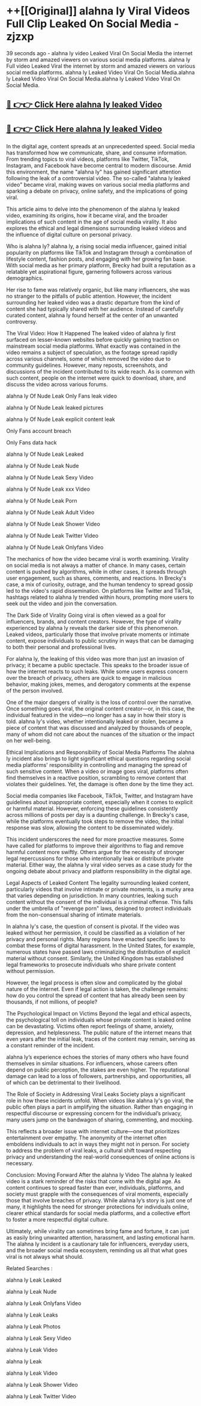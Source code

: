 # ++[[Original]] alahna ly Viral Videos Full Clip Leaked On Social Media - zjzxp<br>

39 seconds ago - alahna ly video Leaked Viral On Social Media the internet by storm and amazed viewers on various social media platforms.
alahna ly Full video Leaked Viral the internet by storm and amazed viewers on various social media platforms. alahna ly Leaked Video Viral On Social Media.alahna ly Leaked Video Viral On Social Media.alahna ly Leaked Video Viral On Social Media.<br>


## [🔴 👉👉 Click Here alahna ly leaked Video ](https://onlyclips.site?title=alahna_ly&ref=git)

## [🔴 👉👉 Click Here alahna ly leaked Video ](https://onlyclips.site?title=alahna_ly&ref=git)

In the digital age, content spreads at an unprecedented speed. Social media has transformed how we communicate, share, and consume information. From trending topics to viral videos, platforms like Twitter, TikTok, Instagram, and Facebook have become central to modern discourse. Amid this environment, the name "alahna ly" has gained significant attention following the leak of a controversial video. The so-called "alahna ly leaked video" became viral, making waves on various social media platforms and sparking a debate on privacy, online safety, and the implications of going viral.

This article aims to delve into the phenomenon of the alahna ly leaked video, examining its origins, how it became viral, and the broader implications of such content in the age of social media virality. It also explores the ethical and legal dimensions surrounding leaked videos and the influence of digital culture on personal privacy.

Who is alahna ly?
alahna ly, a rising social media influencer, gained initial popularity on platforms like TikTok and Instagram through a combination of lifestyle content, fashion posts, and engaging with her growing fan base. With social media as her primary platform, Brecky had built a reputation as a relatable yet aspirational figure, garnering followers across various demographics.

Her rise to fame was relatively organic, but like many influencers, she was no stranger to the pitfalls of public attention. However, the incident surrounding her leaked video was a drastic departure from the kind of content she had typically shared with her audience. Instead of carefully curated content, alahna ly found herself at the center of an unwanted controversy.

The Viral Video: How It Happened
The leaked video of alahna ly first surfaced on lesser-known websites before quickly gaining traction on mainstream social media platforms. What exactly was contained in the video remains a subject of speculation, as the footage spread rapidly across various channels, some of which removed the video due to community guidelines. However, many reposts, screenshots, and discussions of the incident contributed to its wide reach. As is common with such content, people on the internet were quick to download, share, and discuss the video across various forums.

alahna ly Of Nude Leak Only Fans leak video

alahna ly Of Nude Leak leaked pictures

alahna ly Of Nude Leak explicit content leak

Only Fans account breach

Only Fans data hack

alahna ly Of Nude Leak Leaked

alahna ly Of Nude Leak Nude

alahna ly Of Nude Leak Sexy Video

alahna ly Of Nude Leak xxx Video

alahna ly Of Nude Leak Porn

alahna ly Of Nude Leak Adult Video

alahna ly Of Nude Leak Shower Video

alahna ly Of Nude Leak Twitter Video

alahna ly Of Nude Leak Onlyfans Video

The mechanics of how the video became viral is worth examining. Virality on social media is not always a matter of chance. In many cases, certain content is pushed by algorithms, while in other cases, it spreads through user engagement, such as shares, comments, and reactions. In Brecky's case, a mix of curiosity, outrage, and the human tendency to spread gossip led to the video's rapid dissemination. On platforms like Twitter and TikTok, hashtags related to alahna ly trended within hours, prompting more users to seek out the video and join the conversation.

The Dark Side of Virality
Going viral is often viewed as a goal for influencers, brands, and content creators. However, the type of virality experienced by alahna ly reveals the darker side of this phenomenon. Leaked videos, particularly those that involve private moments or intimate content, expose individuals to public scrutiny in ways that can be damaging to both their personal and professional lives.

For alahna ly, the leaking of this video was more than just an invasion of privacy; it became a public spectacle. This speaks to the broader issue of how the internet reacts to such leaks. While some users express concern over the breach of privacy, others are quick to engage in malicious behavior, making jokes, memes, and derogatory comments at the expense of the person involved.

One of the major dangers of virality is the loss of control over the narrative. Once something goes viral, the original content creator—or, in this case, the individual featured in the video—no longer has a say in how their story is told. alahna ly's video, whether intentionally leaked or stolen, became a piece of content that was discussed and analyzed by thousands of people, many of whom did not care about the nuances of the situation or the impact on her well-being.

Ethical Implications and Responsibility of Social Media Platforms
The alahna ly incident also brings to light significant ethical questions regarding social media platforms' responsibility in controlling and managing the spread of such sensitive content. When a video or image goes viral, platforms often find themselves in a reactive position, scrambling to remove content that violates their guidelines. Yet, the damage is often done by the time they act.

Social media companies like Facebook, TikTok, Twitter, and Instagram have guidelines about inappropriate content, especially when it comes to explicit or harmful material. However, enforcing these guidelines consistently across millions of posts per day is a daunting challenge. In Brecky's case, while the platforms eventually took steps to remove the video, the initial response was slow, allowing the content to be disseminated widely.

This incident underscores the need for more proactive measures. Some have called for platforms to improve their algorithms to flag and remove harmful content more swiftly. Others argue for the necessity of stronger legal repercussions for those who intentionally leak or distribute private material. Either way, the alahna ly viral video serves as a case study for the ongoing debate about privacy and platform responsibility in the digital age.

Legal Aspects of Leaked Content
The legality surrounding leaked content, particularly videos that involve intimate or private moments, is a murky area that varies depending on jurisdiction. In many countries, leaking such content without the consent of the individual is a criminal offense. This falls under the umbrella of "revenge porn" laws, designed to protect individuals from the non-consensual sharing of intimate materials.

In alahna ly's case, the question of consent is pivotal. If the video was leaked without her permission, it could be classified as a violation of her privacy and personal rights. Many regions have enacted specific laws to combat these forms of digital harassment. In the United States, for example, numerous states have passed laws criminalizing the distribution of explicit material without consent. Similarly, the United Kingdom has established legal frameworks to prosecute individuals who share private content without permission.

However, the legal process is often slow and complicated by the global nature of the internet. Even if legal action is taken, the challenge remains: how do you control the spread of content that has already been seen by thousands, if not millions, of people?

The Psychological Impact on Victims
Beyond the legal and ethical aspects, the psychological toll on individuals whose private content is leaked online can be devastating. Victims often report feelings of shame, anxiety, depression, and helplessness. The public nature of the internet means that even years after the initial leak, traces of the content may remain, serving as a constant reminder of the incident.

alahna ly’s experience echoes the stories of many others who have found themselves in similar situations. For influencers, whose careers often depend on public perception, the stakes are even higher. The reputational damage can lead to a loss of followers, partnerships, and opportunities, all of which can be detrimental to their livelihood.

The Role of Society in Addressing Viral Leaks
Society plays a significant role in how these incidents unfold. When videos like alahna ly's go viral, the public often plays a part in amplifying the situation. Rather than engaging in respectful discourse or expressing concern for the individual’s privacy, many users jump on the bandwagon of sharing, commenting, and mocking.

This reflects a broader issue with internet culture—one that prioritizes entertainment over empathy. The anonymity of the internet often emboldens individuals to act in ways they might not in person. For society to address the problem of viral leaks, a cultural shift toward respecting privacy and understanding the real-world consequences of online actions is necessary.

Conclusion: Moving Forward After the alahna ly Video
The alahna ly leaked video is a stark reminder of the risks that come with the digital age. As content continues to spread faster than ever, individuals, platforms, and society must grapple with the consequences of viral moments, especially those that involve breaches of privacy. While alahna ly’s story is just one of many, it highlights the need for stronger protections for individuals online, clearer ethical standards for social media platforms, and a collective effort to foster a more respectful digital culture.

Ultimately, while virality can sometimes bring fame and fortune, it can just as easily bring unwanted attention, harassment, and lasting emotional harm. The alahna ly incident is a cautionary tale for influencers, everyday users, and the broader social media ecosystem, reminding us all that what goes viral is not always what should.

Related Searches :

alahna ly Leak Leaked

alahna ly Leak Nude

alahna ly Leak Onlyfans Video

alahna ly Leak Leaks

alahna ly Leak Photos

alahna ly Leak Sexy Video

alahna ly Leak Video

alahna ly Leak

alahna ly Leak Video

alahna ly Leak Shower Video

alahna ly Leak Twitter Video

